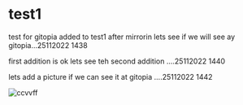 # test1
test for gitopia
added to test1 after mirrorin lets see if we will see ay gitopia...25112022 1438


first addition is ok lets see teh second addition ....25112022 1440


lets add a picture if we can see it at gitopia ....25112022 1442

![ccvvff](https://user-images.githubusercontent.com/105415280/203978639-54ae7652-0310-4321-b93d-9ab50cd89e5a.PNG)
